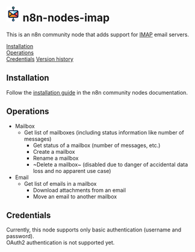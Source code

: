 # <img src="nodes/Imap/node-imap-icon.svg"  height="40"> n8n-nodes-imap

This is an n8n community node that adds support for [IMAP](https://en.wikipedia.org/wiki/Internet_Message_Access_Protocol) email servers.

[Installation](#installation)  
[Operations](#operations)  
[Credentials](#credentials)
[Version history](CHANGELOG.md)

## Installation

Follow the [installation guide](https://docs.n8n.io/integrations/community-nodes/installation/) in the n8n community nodes documentation.

## Operations

* Mailbox
  * Get list of mailboxes (including status information like number of messages)
	* Get status of a mailbox (number of messages, etc.)
	* Create a mailbox
	* Rename a mailbox
	* ~Delete a mailbox~ (disabled due to danger of accidental data loss and no apparent use case)
* Email
  * Get list of emails in a mailbox
	* Download attachments from an email
	* Move an email to another mailbox

## Credentials

Currently, this node supports only basic authentication (username and password).  
OAuth2 authentication is not supported yet.  


